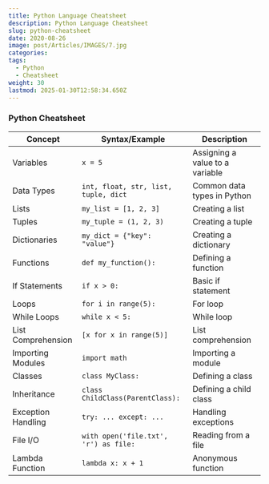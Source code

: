 ```yaml
---
title: Python Language Cheatsheet
description: Python Language Cheatsheet
slug: python-cheatsheet
date: 2020-08-26
image: post/Articles/IMAGES/7.jpg
categories: 
tags:
  - Python
  - Cheatsheet
weight: 30
lastmod: 2025-01-30T12:58:34.650Z
---
```

### Python Cheatsheet

| **Concept**        | **Syntax/Example**                    | **Description**                 |
| ------------------ | ------------------------------------- | ------------------------------- |
| Variables          | `x = 5`                               | Assigning a value to a variable |
| Data Types         | `int, float, str, list, tuple, dict`  | Common data types in Python     |
| Lists              | `my_list = [1, 2, 3]`                 | Creating a list                 |
| Tuples             | `my_tuple = (1, 2, 3)`                | Creating a tuple                |
| Dictionaries       | `my_dict = {"key": "value"}`          | Creating a dictionary           |
| Functions          | `def my_function():`                  | Defining a function             |
| If Statements      | `if x > 0:`                           | Basic if statement              |
| Loops              | `for i in range(5):`                  | For loop                        |
| While Loops        | `while x < 5:`                        | While loop                      |
| List Comprehension | `[x for x in range(5)]`               | List comprehension              |
| Importing Modules  | `import math`                         | Importing a module              |
| Classes            | `class MyClass:`                      | Defining a class                |
| Inheritance        | `class ChildClass(ParentClass):`      | Defining a child class          |
| Exception Handling | `try: ... except: ...`                | Handling exceptions             |
| File I/O           | `with open('file.txt', 'r') as file:` | Reading from a file             |
| Lambda Function    | `lambda x: x + 1`                     | Anonymous function              |
